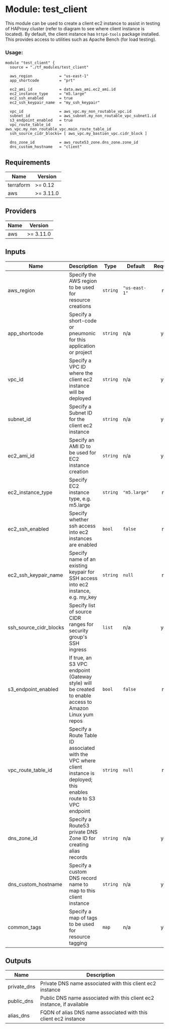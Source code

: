 # Module: test\_client

This module can be used to create a client ec2 instance to assist in testing of HAProxy cluster (refer to diagram to see where client instance is located). By default, the client instance has `httpd-tools` package installed. This provides access to utilities such as Apache Bench (for load testing).

### Usage:

```hcl
module "test_client" {
  source = "./tf_modules/test_client"

  aws_region            = "us-east-1"
  app_shortcode         = "prt"

  ec2_ami_id            = data.aws_ami.ec2_ami.id
  ec2_instance_type     = "m5.large"
  ec2_ssh_enabled       = true
  ec2_ssh_keypair_name  = "my_ssh_keypair"

  vpc_id                = aws_vpc.my_non_routable_vpc.id
  subnet_id             = aws_subnet.my_non_routable_vpc_subnet1.id
  s3_endpoint_enabled   = true
  vpc_route_table_id    = aws_vpc.my_non_routable_vpc.main_route_table_id
  ssh_source_cidr_blocks= [ aws_vpc.my_bastion_vpc.cidr_block ]

  dns_zone_id           = aws_route53_zone.dns_zone.zone_id
  dns_custom_hostname   = "client"
```

## Requirements

| Name | Version |
|------|---------|
| terraform | >= 0.12 |
| aws | >= 3.11.0 |

## Providers

| Name | Version |
|------|---------|
| aws | >= 3.11.0 |

## Inputs

| Name | Description | Type | Default | Required |
|------|-------------|------|---------|:--------:|
| aws\_region | Specify the AWS region to be used for resource creations | `string` | `"us-east-1"` | no |
| app\_shortcode | Specify a short-code or pneumonic for this application or project | `string` | n/a | yes |
| vpc\_id | Specify a VPC ID where the client ec2 instance will be deployed | `string` | n/a | yes |
| subnet\_id | Specify a Subnet ID for the client ec2 instance | `string` | n/a | yes |
| ec2\_ami\_id | Specify an AMI ID to be used for EC2 instance creation | `string` | n/a | yes |
| ec2\_instance\_type | Specify EC2 instance type, e.g. m5.large | `string` | `"m5.large"` | no |
| ec2\_ssh\_enabled | Specify whether ssh access into ec2 instances are enabled | `bool` | `false` | no |
| ec2\_ssh\_keypair\_name | Specify name of an existing keypair for SSH access into ec2 instance, e.g. my\_key | `string` | `null` | no |
| ssh\_source\_cidr\_blocks | Specify list of source CIDR ranges for security group's SSH ingress | `list` | n/a | yes |
| s3\_endpoint\_enabled | If true, an S3 VPC endpoint (Gateway style) will be created to enable access to Amazon Linux yum repos | `bool` | `false` | no |
| vpc\_route\_table\_id | Specify a Route Table ID associated with the VPC where client instance is deployed; this enables route to S3 VPC endpoint | `string` | `null` | no |
| dns\_zone\_id | Specify a Route53 private DNS Zone ID for creating alias records | `string` | n/a | yes |
| dns\_custom\_hostname | Specify a custom DNS record name to map to this client instance | `string` | n/a | yes |
| common\_tags | Specify a map of tags to be used for resource tagging | `map` | n/a | yes |

## Outputs

| Name | Description |
|------|-------------|
| private\_dns | Private DNS name associated with this client ec2 instance |
| public\_dns | Public DNS name associated with this client ec2 instance, if available |
| alias\_dns | FQDN of alias DNS name associated with this client ec2 instance |

